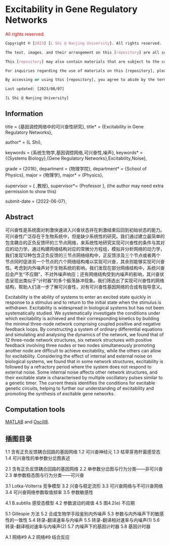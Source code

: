 # Excitability in Gene Regulatory Networks

<span style="color: red;">All rights reserved. </span>

```css
Copyright © [2023] [L Shi @ Nanjing University]. All rights reserved.

The text, images, and their arrangement on this [repository] are all subject to copyright and other intellectual property protection. These materials may not be copied for use without prior written permission from [L Shi @ Nanjing University].

This [repository] may also contain materials that are subject to the copyright rights of [L Shi, the supervisor and the PhD student @ Nanjing University].

For inquiries regarding the use of materials on this [repository], please contact [slnsinlangmc@sina.com].

By accessing or using this [repository], you agree to abide by the terms of this Copyright Notice.

Last updated: [2023/08/07]

[L Shi @ Nanjing University]
```

## Information

title = {基因调控网络中的可兴奋性研究}, title* = {Excitability in Gene Regulatory Networks},

author* = {L Shi},

keywords = {系统生物学,基因调控网络,可兴奋性,噪声}, keywords* = {{Systems Biology},{Gene Regulatory Networks},Excitability,Noise},

grade = {2018}, department = {物理学院}, department* = {School of Physics}, major = {物理学}, major* = {Physics},

supervisor = {  ,教授}, supervisor*= {Professor   }, (the author may need extra permission to show this)

submit-date = {2022-06-07},

## Abstract

可兴奋性是系统面对刺激快速进入兴奋状态并在刺激结束后回到初始状态的能力。可兴奋性广泛存在于生物系统中，但是缺少系统性的研究。我们通过建立最简单的包含耦合的正负反馈环的三节点网络，来系统性地研究实现可兴奋性的条件与其对应的动力学。通过构建网络结构对应的常微分方程组，模拟并分析网络的动力学，我们发现12种包含正负反馈的三节点网络结构中，正反馈涉及三个节点或者两个节点同时促进另一个节点的六个网络结构难以实现可兴奋，其余则能够实现可兴奋性。考虑到内外噪声对于生物系统的影响，我们发现在部分网络结构中，系统兴奋后会产生“不应期”，不对外噪声响应；还有网络结构受到内噪声的影响，其兴奋状态呈现出类似于“计时器”的多个振荡脉冲现象。我们筛选出了实现可兴奋性的网络结构，帮助人们进一步了解可兴奋性，对有可兴奋性基因网络的合成有指导意义。

Excitability is the ability of systems to enter an excited state quickly in response to a stimulus and to return to the initial state when the stimulus is withdrawn. Excitability is widespread in biological systems but has not been systematically studied. We systematically investigate the conditions under which excitability is achieved and their corresponding kinetics by building the minimal three-node network comprising coupled positive and negative feedback loops. By constructing a system of ordinary differential equations and simulating and analysing the dynamics of the network, we found that of 12 three-node network structures, six network structures with positive feedback involving three nodes or two nodes simultaneously promoting another node are difficult to achieve excitability, while the others can allow for excitability. Considering the effect of internal and external noise on biological systems, we found that in some network structures, excitability is followed by a refractory period where the system does not respond to external noise. Some internal noise affects other network structures, and their excitable state is characterised by multiple oscillatory pulses similar to a genetic timer. The current thesis identifies the conditions for excitable genetic circuits, helping to further our understanding of excitability and promoting the synthesis of excitable gene networks.

## Computation tools

[MATLAB](https://www.mathworks.com/products/matlab.html) and [Oscill8](https://oscill8.sourceforge.net/).

## 插图目录

1.1 含有正负反馈耦合回路的基因网络
1.2 可兴奋神经元
1.3 枯草芽孢杆菌感受态
1.4 可兴奋性的单参数分岔图表述

2.1 含有正负反馈耦合回路的基因网络
2.2 单参数分岔图与行为分类——非可兴奋
2.3 单参数稳态图与行为分类——可兴奋

3.1 Lotka-Volterra 竞争模型
3.2 兴奋与稳定流形
3.3 可兴奋网络与不可兴奋网络
3.4 可兴奋网络参数取值频率
3.5 参数敏感性

4.1 B.subtilis 感受态模型
4.2 参数波动的阈值
4.5 图4.2(e) 不应期

5.1 Gillespie 方法
5.2 合成生物学手段鉴别内外噪声
5.3 参数与内外噪声下的敏感性的一致性
5.4 转录-翻译速率与内噪声
5.5 转录-翻译相对速率与内噪声(1)
5.6 转录-翻译相对速率与内噪声(2)
5.7 内噪声下的基因计时器
5.8 基因计时器

A.1 网络#9
A.2 网络#9 结合反应
